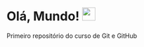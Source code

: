 # Olá, Mundo! <img src="https://miro.medium.com/v2/1*zVnWJtyGOX_kUIDm6ccCfQ.gif" width="30"></h2>
Primeiro repositório do curso de Git e GitHub
